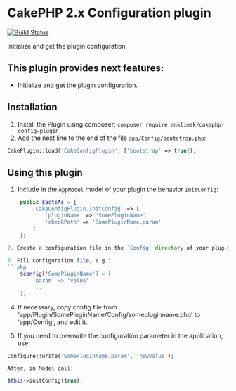 # CakePHP 2.x Configuration plugin
[![Build Status](https://travis-ci.com/anklimsk/cakephp-config-plugin.svg?branch=master)](https://travis-ci.com/anklimsk/cakephp-config-plugin)

Initialize and get the plugin configuration.

## This plugin provides next features:

- Initialize and get the plugin configuration.

## Installation

1. Install the Plugin using composer: `composer require anklimsk/cakephp-config-plugin`
2. Add the next line to the end of the file `app/Config/bootstrap.php`:
```php
CakePlugin::load('CakeConfigPlugin', ['bootstrap' => true]);
```

## Using this plugin

1. Include in the `AppModel` model of your plugin the behavior `InitConfig`:
```php
    public $actsAs = [
        'CakeConfigPlugin.InitConfig' => [
            'pluginName' => 'SomePluginName',
            'checkPath' => 'SomePluginName.param'
        ]
    ];

2. Create a configuration file in the `Config` directory of your plug-in, e.g.:` somepluginname.php`
    
3. Fill configuration file, e.g.:
```php
    $config['SomePluginName'] = [
        'param' => 'value'
        ...
    ];
```

4. If necessary, copy config file from 'app/Plugin/SomePluginName/Config/somepluginname.php' to 'app/Config',
    and edit it.
    
5. If you need to overwrite the configuration parameter in the application, use:
```php
Configure::write('SomePluginName.param', 'newValue');
```
    After, in Model call:
```php
$this->initConfig(true);
```
